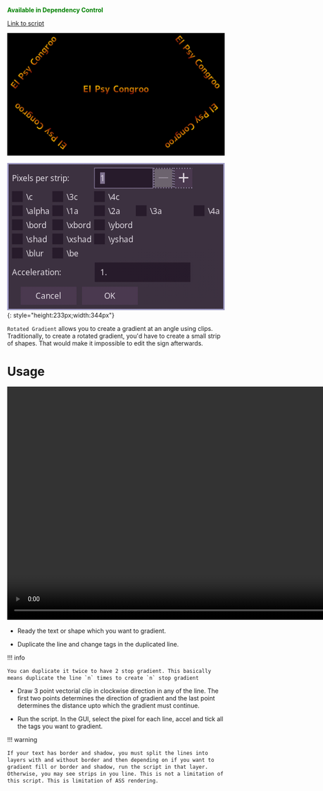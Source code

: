 <font color="green">**Available in Dependency Control**</font>

[Link to script](https://github.com/PhosCity/Aegisub-Scripts/blob/main/macros/phos.RotateGradient.moon)

![image](./assets/rotated-gradient.png)

![image](./assets/rotated-gradient-gui.png){: style="height:233px;width:344px"}

`Rotated Gradient` allows you to create a gradient at an angle using clips. Traditionally, to create a rotated gradient, you'd have to create a small strip of shapes. That would make it impossible to edit the sign afterwards.

# Usage

<video width="960" height="540" controls>
  <source src="https://user-images.githubusercontent.com/65547311/180961066-708b636b-60e3-450c-bb42-395cfcda7298.mp4" type="video/mp4">
Your browser does not support the video tag.
</video>

- Ready the text or shape which you want to gradient.

- Duplicate the line and change tags in the duplicated line.

!!! info

    You can duplicate it twice to have 2 stop gradient. This basically means duplicate the line `n` times to create `n` stop gradient

- Draw 3 point vectorial clip in clockwise direction in any of the line. The first two points determines the direction of gradient and the last point determines the distance upto which the gradient must continue.

- Run the script. In the GUI, select the pixel for each line, accel and tick all the tags you want to gradient.

!!! warning

    If your text has border and shadow, you must split the lines into layers with and without border and then depending on if you want to gradient fill or border and shadow, run the script in that layer. Otherwise, you may see strips in you line. This is not a limitation of this script. This is limitation of ASS rendering.
